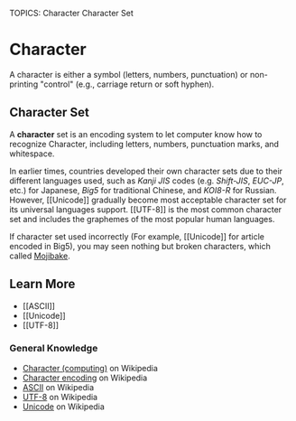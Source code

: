TOPICS: Character
        Character Set

# Character

A character is either a symbol (letters, numbers, punctuation) or non-printing "control" (e.g.,
carriage return or soft hyphen).

## Character Set

A **character** set is an encoding system to let computer know how to recognize Character,
including letters, numbers, punctuation marks, and whitespace.

In earlier times, countries developed their own character sets due to their different languages used,
such as *Kanji JIS* codes (e.g. *Shift-JIS*, *EUC-JP*, etc.) for Japanese, *Big5* for traditional Chinese,
and *KOI8-R* for Russian. However, [[Unicode]] gradually become most acceptable
character set for its universal languages support. [[UTF-8]] is the most common character set and
includes the graphemes of the most popular human languages.

If character set used incorrectly (For example, [[Unicode]] for article encoded in Big5),
you may seen nothing but broken characters, which called [Mojibake](https://en.wikipedia.org/wiki/Mojibake).

## Learn More

- [[ASCII]]
- [[Unicode]]
- [[UTF-8]]

### General Knowledge

- [Character (computing)](https://en.wikipedia.org/wiki/Character%20(computing)) on Wikipedia
- [Character encoding](https://en.wikipedia.org/wiki/Character%20encoding) on Wikipedia
- [ASCII](https://en.wikipedia.org/wiki/ASCII) on Wikipedia
- [UTF-8](https://en.wikipedia.org/wiki/UTF-8) on Wikipedia
- [Unicode](https://en.wikipedia.org/wiki/Unicode) on Wikipedia
